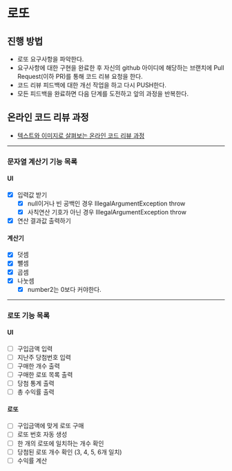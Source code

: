 # 로또
## 진행 방법
* 로또 요구사항을 파악한다.
* 요구사항에 대한 구현을 완료한 후 자신의 github 아이디에 해당하는 브랜치에 Pull Request(이하 PR)를 통해 코드 리뷰 요청을 한다.
* 코드 리뷰 피드백에 대한 개선 작업을 하고 다시 PUSH한다.
* 모든 피드백을 완료하면 다음 단계를 도전하고 앞의 과정을 반복한다.

## 온라인 코드 리뷰 과정
* [텍스트와 이미지로 살펴보는 온라인 코드 리뷰 과정](https://github.com/next-step/nextstep-docs/tree/master/codereview)


---


### 문자열 계산기 기능 목록
#### UI
- [x] 입력값 받기 
  - [x] null이거나 빈 공백인 경우 IllegalArgumentException throw
  - [x] 사칙연산 기호가 아닌 경우 IllegalArgumentException throw
- [x] 연산 결과값 출력하기

#### 계산기
- [x] 덧셈
- [x] 뺄셈
- [x] 곱셈
- [x] 나눗셈
  - [x] number2는 0보다 커야한다.

---

### 로또 기능 목록
#### UI
- [ ] 구입금액 입력
- [ ] 지난주 당첨번호 입력
- [ ] 구매한 개수 출력
- [ ] 구매한 로또 목록 출력
- [ ] 당첨 통계 출력
- [ ] 총 수익률 출력

#### 로또
- [ ] 구입금액에 맞게 로또 구매
- [ ] 로또 번호 자동 생성
- [ ] 한 개의 로또에 일치하는 개수 확인
- [ ] 당첨된 로또 개수 확인 (3, 4, 5, 6개 일치)
- [ ] 수익률 계산